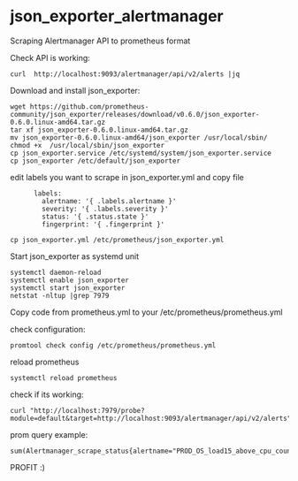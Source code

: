 # json_exporter_alertmanager
Scraping Alertmanager API to prometheus format

Check API is working:
```
curl  http://localhost:9093/alertmanager/api/v2/alerts |jq
```

Download and install json_exporter:
```
wget https://github.com/prometheus-community/json_exporter/releases/download/v0.6.0/json_exporter-0.6.0.linux-amd64.tar.gz
tar xf json_exporter-0.6.0.linux-amd64.tar.gz
mv json_exporter-0.6.0.linux-amd64/json_exporter /usr/local/sbin/
chmod +x  /usr/local/sbin/json_exporter
cp json_exporter.service /etc/systemd/system/json_exporter.service
cp json_exporter /etc/default/json_exporter
```
edit labels you want to scrape in json_exporter.yml and copy file
```
      labels:
        alertname: '{ .labels.alertname }'
        severity: '{ .labels.severity }'
        status: '{ .status.state }'
        fingerprint: '{ .fingerprint }'
```
```
cp json_exporter.yml /etc/prometheus/json_exporter.yml
```
Start json_exporter as systemd unit
```
systemctl daemon-reload
systemctl enable json_exporter
systemctl start json_exporter
netstat -nltup |grep 7979
```

Copy code from prometheus.yml to your /etc/prometheus/prometheus.yml

check configuration:
```
promtool check config /etc/prometheus/prometheus.yml
```
reload prometheus
```
systemctl reload prometheus
```
check if its working:
```
curl "http://localhost:7979/probe?module=default&target=http://localhost:9093/alertmanager/api/v2/alerts"
```

prom query example:
```
sum(Alertmanager_scrape_status{alertname="PROD_OS_load15_above_cpu_count_for_1h"})
```

PROFIT :)
